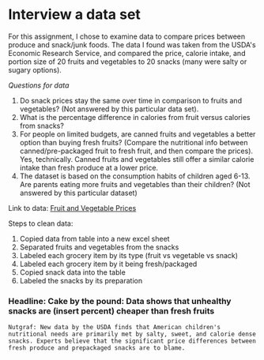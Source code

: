 # Interview a data set

For this assignment, I chose to examine data to compare prices between produce and snack/junk foods. The data I found was taken from the USDA's Economic Research Service, and compared the price, calorie intake, and portion size of 20 fruits and vegetables to 20 snacks (many were salty or sugary options). 

*Questions for data*

1. Do snack prices stay the same over time in comparison to fruits and vegetables? (Not answered by this particular data set). 
2. What is the percentage difference in calories from fruit versus calories from snacks? 
3. For people on limited budgets, are canned fruits and vegetables a better option than buying fresh fruits? (Compare the nutritional info between canned/pre-packaged fruit to fresh fruit, and then compare the prices). Yes, technically. Canned fruits and vegetables still offer a similar calorie intake than fresh produce at a lower price. 
4. The dataset is based on the consumption habits of children aged 6-13. Are parents eating more fruits and vegetables than their children? (Not answered by this particular dataset)

Link to data: [Fruit and Vegetable Prices](https://www.ers.usda.gov/data-products/fruit-and-vegetable-prices.aspx) 

Steps to clean data: 
1. Copied data from table into a new excel sheet
2. Separated fruits and vegetables from the snacks 
3. Labeled each grocery item by its type (fruit vs vegetable vs snack)
4. Labeled each grocery item by it being fresh/packaged
5. Copied snack data into the table
6. Labeled the snacks by its preparation

### Headline: Cake by the pound: Data shows that unhealthy snacks are (insert percent) cheaper than fresh fruits
    Nutgraf: New data by the USDA finds that American children's nutritional needs are primarily met by salty, sweet, and calorie dense snacks. Experts believe that the significant price differences between fresh produce and prepackaged snacks are to blame. 
